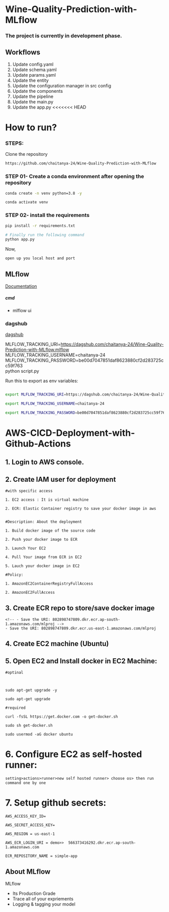 # Wine-Quality-Prediction-with-MLflow

### The project is currently in development phase. 

## Workflows

1. Update config.yaml
2. Update schema.yaml
3. Update params.yaml
4. Update the entity
5. Update the configuration manager in src config
6. Update the components
7. Update the pipeline 
8. Update the main.py
9. Update the app.py
<<<<<<< HEAD


# How to run?
### STEPS:

Clone the repository

```bash
https://github.com/chaitanya-24/Wine-Quality-Prediction-with-MLflow
```
### STEP 01- Create a conda environment after opening the repository

```bash
conda create -n venv python=3.8 -y
```

```bash
conda activate venv
```


### STEP 02- install the requirements
```bash
pip install -r requirements.txt
```


```bash
# Finally run the following command
python app.py
```

Now,
```bash
open up you local host and port
```



## MLflow

[Documentation](https://mlflow.org/docs/latest/index.html)


##### cmd
- mlflow ui

### dagshub
[dagshub](https://dagshub.com/)

MLFLOW_TRACKING_URI=https://dagshub.com/chaitanya-24/Wine-Quality-Prediction-with-MLflow.mlflow \
MLFLOW_TRACKING_USERNAME=chaitanya-24 \
MLFLOW_TRACKING_PASSWORD=be00d7047851daf8623880cf2d283725cc59f763 \
python script.py

Run this to export as env variables:

```bash

export MLFLOW_TRACKING_URI=https://dagshub.com/chaitanya-24/Wine-Quality-Prediction-with-MLflow.mlflow

export MLFLOW_TRACKING_USERNAME=chaitanya-24

export MLFLOW_TRACKING_PASSWORD=be00d7047851daf8623880cf2d283725cc59f763

```



# AWS-CICD-Deployment-with-Github-Actions

## 1. Login to AWS console.

## 2. Create IAM user for deployment

	#with specific access

	1. EC2 access : It is virtual machine

	2. ECR: Elastic Container registry to save your docker image in aws


	#Description: About the deployment

	1. Build docker image of the source code

	2. Push your docker image to ECR

	3. Launch Your EC2 

	4. Pull Your image from ECR in EC2

	5. Lauch your docker image in EC2

	#Policy:

	1. AmazonEC2ContainerRegistryFullAccess

	2. AmazonEC2FullAccess

	
## 3. Create ECR repo to store/save docker image
    <!-- - Save the URI: 802898747809.dkr.ecr.ap-south-1.amazonaws.com/mlproj -->
    - Save the URI: 802898747809.dkr.ecr.us-east-1.amazonaws.com/mlproj

	
## 4. Create EC2 machine (Ubuntu) 
 
## 5. Open EC2 and Install docker in EC2 Machine:
	
	
	#optinal

		

	sudo apt-get upgrade -y

	sudo apt-get upgrade
	
	#required

	curl -fsSL https://get.docker.com -o get-docker.sh

	sudo sh get-docker.sh

	sudo usermod -aG docker ubuntu

	 
	
# 6. Configure EC2 as self-hosted runner:
    setting>actions>runner>new self hosted runner> choose os> then run command one by one


# 7. Setup github secrets:

    AWS_ACCESS_KEY_ID=

    AWS_SECRET_ACCESS_KEY=

    AWS_REGION = us-east-1

    AWS_ECR_LOGIN_URI = demo>>  566373416292.dkr.ecr.ap-south-1.amazonaws.com

    ECR_REPOSITORY_NAME = simple-app




## About MLflow 
MLflow

 - Its Production Grade
 - Trace all of your expriements
 - Logging & tagging your model

